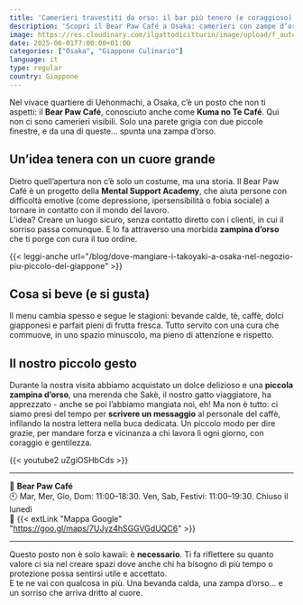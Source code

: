 ```yaml
---
title: 'Camerieri travestiti da orso: il bar più tenero (e coraggioso) del Giappone'
description: 'Scopri il Bear Paw Café a Osaka: camerieri con zampe d’orso servono dolci e bevande in un luogo sicuro per chi affronta difficoltà emotive. Kawaii e necessario!'
image: https://res.cloudinary.com/ilgattodicitturin/image/upload/f_auto,q_auto,w_800,dpr_auto/v1751852310/Articoli/Giappone/osaka-caffe-orsi_duubiw.jpg
date: 2025-06-01T7:00:00+01:00
categories: ["Osaka", "Giappone Culinario"]
language: it
type: regular   
country: Giappone
---
```


Nel vivace quartiere di Uehonmachi, a Osaka, c’è un posto che non ti aspetti: il **Bear Paw Café**, conosciuto anche come **Kuma no Te Café**. Qui non ci sono camerieri visibili. Solo una parete grigia con due piccole finestre, e da una di queste... spunta una zampa d’orso.

## Un’idea tenera con un cuore grande

Dietro quell’apertura non c’è solo un costume, ma una storia. Il Bear Paw Café è un progetto della **Mental Support Academy**, che aiuta persone con difficoltà emotive (come depressione, ipersensibilità o fobia sociale) a tornare in contatto con il mondo del lavoro.  
L’idea? Creare un luogo sicuro, senza contatto diretto con i clienti, in cui il sorriso passa comunque. E lo fa attraverso una morbida **zampina d’orso** che ti porge con cura il tuo ordine.

{{< leggi-anche url="/blog/dove-mangiare-i-takoyaki-a-osaka-nel-negozio-piu-piccolo-del-giappone" >}}

## Cosa si beve (e si gusta)

Il menu cambia spesso e segue le stagioni: bevande calde, tè, caffè, dolci giapponesi e parfait pieni di frutta fresca. Tutto servito con una cura che commuove, in uno spazio minuscolo, ma pieno di attenzione e rispetto.

## Il nostro piccolo gesto

Durante la nostra visita abbiamo acquistato un dolce delizioso e una **piccola zampina d’orso**, una merenda che Sakè, il nostro gatto viaggiatore, ha apprezzato - anche se poi l’abbiamo mangiata noi, eh!
Ma non è tutto: ci siamo presi del tempo per **scrivere un messaggio** al personale del caffè, infilando la nostra lettera nella buca dedicata. Un piccolo modo per dire grazie, per mandare forza e vicinanza a chi lavora lì ogni giorno, con coraggio e gentilezza.

{{< youtube2 uZgiOSHbCds >}}

---

📍 **Bear Paw Café**  
🕙 Mar, Mer, Gio, Dom: 11:00–18:30. Ven, Sab, Festivi: 11:00–19:30. Chiuso il lunedì  
🔗 {{< extLink "Mappa Google" "https://goo.gl/maps/7UJyz4hSGGVGdUQC6" >}}

---

Questo posto non è solo kawaii: è **necessario**. Ti fa riflettere su quanto valore ci sia nel creare spazi dove anche chi ha bisogno di più tempo o protezione possa sentirsi utile e accettato.  
E te ne vai con qualcosa in più. Una bevanda calda, una zampa d’orso... e un sorriso che arriva dritto al cuore.
